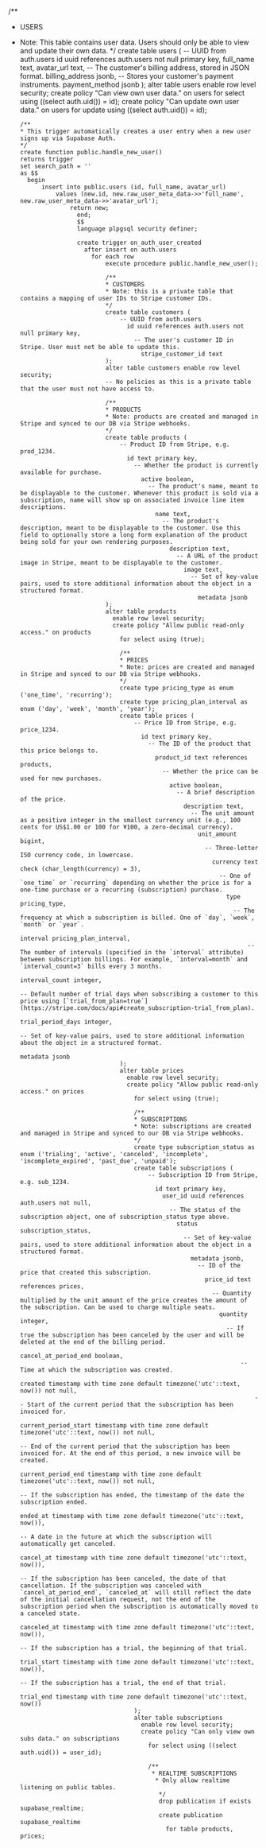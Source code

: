 /**
* USERS
* Note: This table contains user data. Users should only be able to view and update their own data.
*/
create table users (
      -- UUID from auth.users
        id uuid references auth.users not null primary key,
          full_name text,
            avatar_url text,
              -- The customer's billing address, stored in JSON format.
                billing_address jsonb,
                  -- Stores your customer's payment instruments.
                    payment_method jsonb
);
alter table users
  enable row level security;
  create policy "Can view own user data." on users
    for select using ((select auth.uid()) = id);
    create policy "Can update own user data." on users
      for update using ((select auth.uid()) = id);

      /**
      * This trigger automatically creates a user entry when a new user signs up via Supabase Auth.
      */
      create function public.handle_new_user()
      returns trigger
      set search_path = ''
      as $$
        begin
            insert into public.users (id, full_name, avatar_url)
                values (new.id, new.raw_user_meta_data->>'full_name', new.raw_user_meta_data->>'avatar_url');
                    return new;
                      end;
                      $$
                      language plpgsql security definer;

                      create trigger on_auth_user_created
                        after insert on auth.users
                          for each row
                              execute procedure public.handle_new_user();

                              /**
                              * CUSTOMERS
                              * Note: this is a private table that contains a mapping of user IDs to Stripe customer IDs.
                              */
                              create table customers (
                                  -- UUID from auth.users
                                    id uuid references auth.users not null primary key,
                                      -- The user's customer ID in Stripe. User must not be able to update this.
                                        stripe_customer_id text
                              );
                              alter table customers enable row level security;
                              -- No policies as this is a private table that the user must not have access to.

                              /**
                              * PRODUCTS
                              * Note: products are created and managed in Stripe and synced to our DB via Stripe webhooks.
                              */
                              create table products (
                                  -- Product ID from Stripe, e.g. prod_1234.
                                    id text primary key,
                                      -- Whether the product is currently available for purchase.
                                        active boolean,
                                          -- The product's name, meant to be displayable to the customer. Whenever this product is sold via a subscription, name will show up on associated invoice line item descriptions.
                                            name text,
                                              -- The product's description, meant to be displayable to the customer. Use this field to optionally store a long form explanation of the product being sold for your own rendering purposes.
                                                description text,
                                                  -- A URL of the product image in Stripe, meant to be displayable to the customer.
                                                    image text,
                                                      -- Set of key-value pairs, used to store additional information about the object in a structured format.
                                                        metadata jsonb
                              );
                              alter table products
                                enable row level security;
                                create policy "Allow public read-only access." on products
                                  for select using (true);

                                  /**
                                  * PRICES
                                  * Note: prices are created and managed in Stripe and synced to our DB via Stripe webhooks.
                                  */
                                  create type pricing_type as enum ('one_time', 'recurring');
                                  create type pricing_plan_interval as enum ('day', 'week', 'month', 'year');
                                  create table prices (
                                      -- Price ID from Stripe, e.g. price_1234.
                                        id text primary key,
                                          -- The ID of the product that this price belongs to.
                                            product_id text references products,
                                              -- Whether the price can be used for new purchases.
                                                active boolean,
                                                  -- A brief description of the price.
                                                    description text,
                                                      -- The unit amount as a positive integer in the smallest currency unit (e.g., 100 cents for US$1.00 or 100 for ¥100, a zero-decimal currency).
                                                        unit_amount bigint,
                                                          -- Three-letter ISO currency code, in lowercase.
                                                            currency text check (char_length(currency) = 3),
                                                              -- One of `one_time` or `recurring` depending on whether the price is for a one-time purchase or a recurring (subscription) purchase.
                                                                type pricing_type,
                                                                  -- The frequency at which a subscription is billed. One of `day`, `week`, `month` or `year`.
                                                                    interval pricing_plan_interval,
                                                                      -- The number of intervals (specified in the `interval` attribute) between subscription billings. For example, `interval=month` and `interval_count=3` bills every 3 months.
                                                                        interval_count integer,
                                                                          -- Default number of trial days when subscribing a customer to this price using [`trial_from_plan=true`](https://stripe.com/docs/api#create_subscription-trial_from_plan).
                                                                            trial_period_days integer,
                                                                              -- Set of key-value pairs, used to store additional information about the object in a structured format.
                                                                                metadata jsonb
                                  );
                                  alter table prices
                                    enable row level security;
                                    create policy "Allow public read-only access." on prices
                                      for select using (true);

                                      /**
                                      * SUBSCRIPTIONS
                                      * Note: subscriptions are created and managed in Stripe and synced to our DB via Stripe webhooks.
                                      */
                                      create type subscription_status as enum ('trialing', 'active', 'canceled', 'incomplete', 'incomplete_expired', 'past_due', 'unpaid');
                                      create table subscriptions (
                                          -- Subscription ID from Stripe, e.g. sub_1234.
                                            id text primary key,
                                              user_id uuid references auth.users not null,
                                                -- The status of the subscription object, one of subscription_status type above.
                                                  status subscription_status,
                                                    -- Set of key-value pairs, used to store additional information about the object in a structured format.
                                                      metadata jsonb,
                                                        -- ID of the price that created this subscription.
                                                          price_id text references prices,
                                                            -- Quantity multiplied by the unit amount of the price creates the amount of the subscription. Can be used to charge multiple seats.
                                                              quantity integer,
                                                                -- If true the subscription has been canceled by the user and will be deleted at the end of the billing period.
                                                                  cancel_at_period_end boolean,
                                                                    -- Time at which the subscription was created.
                                                                      created timestamp with time zone default timezone('utc'::text, now()) not null,
                                                                        -- Start of the current period that the subscription has been invoiced for.
                                                                          current_period_start timestamp with time zone default timezone('utc'::text, now()) not null,
                                                                            -- End of the current period that the subscription has been invoiced for. At the end of this period, a new invoice will be created.
                                                                              current_period_end timestamp with time zone default timezone('utc'::text, now()) not null,
                                                                                -- If the subscription has ended, the timestamp of the date the subscription ended.
                                                                                  ended_at timestamp with time zone default timezone('utc'::text, now()),
                                                                                    -- A date in the future at which the subscription will automatically get canceled.
                                                                                      cancel_at timestamp with time zone default timezone('utc'::text, now()),
                                                                                        -- If the subscription has been canceled, the date of that cancellation. If the subscription was canceled with `cancel_at_period_end`, `canceled_at` will still reflect the date of the initial cancellation request, not the end of the subscription period when the subscription is automatically moved to a canceled state.
                                                                                          canceled_at timestamp with time zone default timezone('utc'::text, now()),
                                                                                            -- If the subscription has a trial, the beginning of that trial.
                                                                                              trial_start timestamp with time zone default timezone('utc'::text, now()),
                                                                                                -- If the subscription has a trial, the end of that trial.
                                                                                                  trial_end timestamp with time zone default timezone('utc'::text, now())
                                      );
                                      alter table subscriptions
                                        enable row level security;
                                        create policy "Can only view own subs data." on subscriptions
                                          for select using ((select auth.uid()) = user_id);

                                          /**
                                           * REALTIME SUBSCRIPTIONS
                                            * Only allow realtime listening on public tables.
                                             */
                                             drop publication if exists supabase_realtime;
                                             create publication supabase_realtime
                                               for table products, prices;
